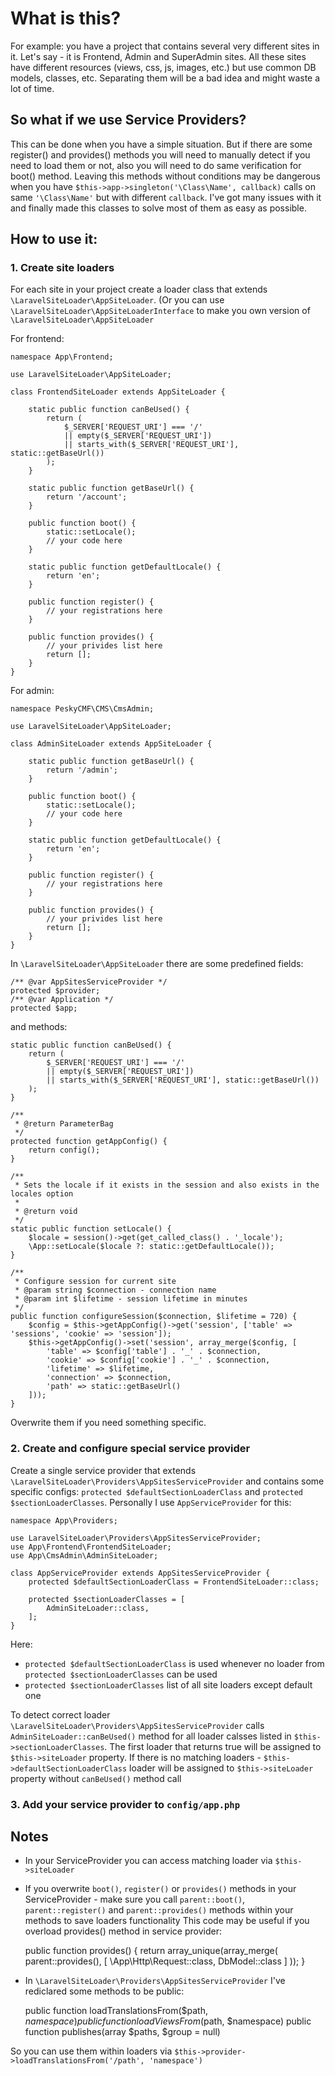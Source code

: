 # What is this?
For example: you have a project that contains several very different sites in it. Let's say - it is Frontend, Admin and SuperAdmin sites. 
All these sites have different resources (views, css, js, images, etc.) but use common DB models, classes, etc. 
Separating them will be a bad idea and might waste a lot of time. 

## So what if we use Service Providers?
This can be done when you have a simple situation. But if there are some register() and provides() methods you will need to manually
detect if you need to load them or not, also you will need to do same verification for boot() method. Leaving this methods
without conditions may be dangerous when you have `$this->app->singleton('\Class\Name', callback)` calls on same `'\Class\Name'` but
with different `callback`. I've got many issues with it and finally made this classes to solve most of them as easy as possible.

## How to use it:

### 1. Create site loaders     
For each site in your project create a loader class that extends `\LaravelSiteLoader\AppSiteLoader`. (Or you can use 
`\LaravelSiteLoader\AppSiteLoaderInterface` to make you own version of `\LaravelSiteLoader\AppSiteLoader`

For frontend:

    namespace App\Frontend;
    
    use LaravelSiteLoader\AppSiteLoader;

    class FrontendSiteLoader extends AppSiteLoader {
    
        static public function canBeUsed() {
            return (
                $_SERVER['REQUEST_URI'] === '/'
                || empty($_SERVER['REQUEST_URI'])
                || starts_with($_SERVER['REQUEST_URI'], static::getBaseUrl())
            );
        }
    
        static public function getBaseUrl() {
            return '/account';
        }
        
        public function boot() {
            static::setLocale();
            // your code here
        }
        
        static public function getDefaultLocale() {
            return 'en';
        }
        
        public function register() {
            // your registrations here
        }
    
        public function provides() {
            // your privides list here
            return [];
        }
    }
        
For admin:
    
    namespace PeskyCMF\CMS\CmsAdmin;
    
    use LaravelSiteLoader\AppSiteLoader;

    class AdminSiteLoader extends AppSiteLoader {
    
        static public function getBaseUrl() {
            return '/admin';
        }
        
        public function boot() {
            static::setLocale();
            // your code here
        }
        
        static public function getDefaultLocale() {
            return 'en';
        }
        
        public function register() {
            // your registrations here
        }
    
        public function provides() {
            // your privides list here
            return [];
        }
    }

In `\LaravelSiteLoader\AppSiteLoader` there are some predefined fields:

    /** @var AppSitesServiceProvider */
    protected $provider;
    /** @var Application */
    protected $app;
    
and methods:

    static public function canBeUsed() {
        return (
            $_SERVER['REQUEST_URI'] === '/'
            || empty($_SERVER['REQUEST_URI'])
            || starts_with($_SERVER['REQUEST_URI'], static::getBaseUrl())
        );
    }
    
    /**
     * @return ParameterBag
     */
    protected function getAppConfig() {
        return config();
    }
    
    /**
     * Sets the locale if it exists in the session and also exists in the locales option
     *
     * @return void
     */
    static public function setLocale() {
        $locale = session()->get(get_called_class() . '_locale');
        \App::setLocale($locale ?: static::getDefaultLocale());
    }
    
    /**
     * Configure session for current site
     * @param string $connection - connection name
     * @param int $lifetime - session lifetime in minutes
     */
    public function configureSession($connection, $lifetime = 720) {
        $config = $this->getAppConfig()->get('session', ['table' => 'sessions', 'cookie' => 'session']);
        $this->getAppConfig()->set('session', array_merge($config, [
            'table' => $config['table'] . '_' . $connection,
            'cookie' => $config['cookie'] . '_' . $connection,
            'lifetime' => $lifetime,
            'connection' => $connection,
            'path' => static::getBaseUrl()
        ]));
    }
    
Overwrite them if you need something specific.

### 2. Create and configure special service provider

Create a single service provider that extends `\LaravelSiteLoader\Providers\AppSitesServiceProvider` and contains some
specific configs: `protected $defaultSectionLoaderClass` and `protected $sectionLoaderClasses`. 
Personally I use `AppServiceProvider` for this:


    namespace App\Providers;
    
    use LaravelSiteLoader\Providers\AppSitesServiceProvider;
    use App\Frontend\FrontendSiteLoader;
    use App\CmsAdmin\AdminSiteLoader;
    
    class AppServiceProvider extends AppSitesServiceProvider {
        protected $defaultSectionLoaderClass = FrontendSiteLoader::class;

        protected $sectionLoaderClasses = [
            AdminSiteLoader::class,
        ];
    }
    
Here:

- `protected $defaultSectionLoaderClass` is used whenever no loader from `protected $sectionLoaderClasses` can be used
- `protected $sectionLoaderClasses` list of all site loaders except default one

To detect correct loader `\LaravelSiteLoader\Providers\AppSitesServiceProvider` calls `AdminSiteLoader::canBeUsed()` method
for all loader calsses listed in `$this->sectionLoaderClasses`. The first loader that returns true will be assigned to 
`$this->siteLoader` property. If there is no matching loaders - `$this->defaultSectionLoaderClass` loader will be assigned to 
`$this->siteLoader` property without `canBeUsed()` method call

### 3. Add your service provider to `config/app.php`
    
## Notes
- In your ServiceProvider you can access matching loader via `$this->siteLoader` 
- If you overwrite `boot()`, `register()` or `provides()` methods in your ServiceProvider - make sure you call 
`parent::boot()`, `parent::register()` and `parent::provides()` methods within your methods to save loaders functionality
This code may be useful if you overload provides() method in service provider:


    public function provides() {
        return array_unique(array_merge(
            parent::provides(),
            [
                \App\Http\Request::class,
                DbModel::class
            ]
        ));
    } 
- In `\LaravelSiteLoader\Providers\AppSitesServiceProvider` I've rediclared some methods to be public:


    public function loadTranslationsFrom($path, $namespace)
    public function loadViewsFrom($path, $namespace)
    public function publishes(array $paths, $group = null)
    
So you can use them within loaders via `$this->provider->loadTranslationsFrom('/path', 'namespace')`